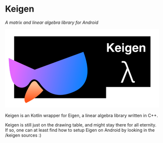 # Keigen

_A matrix and linear algebra library for Android_

![Keygen artwork](https://raw.githubusercontent.com/paramsen/Keigen/master/keigen_small.png)

Keigen is an Kotlin wrapper for Eigen, a linear algebra library written in C++.

Keigen is still just on the drawing table, and might stay there for all eternity. If so, one can
at least find how to setup Eigen on Android by looking in the /keigen sources :)
